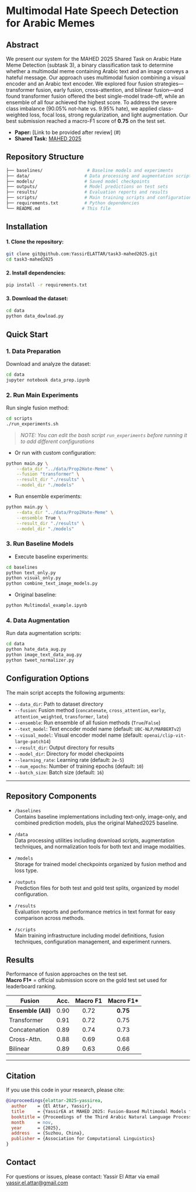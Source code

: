 # Multimodal Hate Speech Detection for Arabic Memes
## Abstract
We present our system for the MAHED 2025 Shared Task on Arabic Hate Meme Detection (subtask 3), a binary classification task to determine whether a multimodal meme containing Arabic text and an image conveys a hateful message. Our approach uses multimodal fusion combining a visual encoder and an Arabic text encoder. We explored four fusion strategies—transformer fusion, early fusion, cross-attention, and bilinear fusion—and found transformer fusion offered the best single-model trade-off, while an ensemble of all four achieved the highest score. To address the severe class imbalance (90.05% not-hate vs. 9.95% hate), we applied class-weighted loss, focal loss, strong regularization, and light augmentation. Our best submission reached a macro-F1 score of **0.75** on the test set.
- **Paper:** [Link to be provided after review] (#)
- **Shared Task:** [MAHED 2025](https://marsadlab.github.io/mahed2025/)
## Repository Structure
```bash
├── baselines/                 # Baseline models and experiments
├── data/                     # Data processing and augmentation scripts
├── models/                   # Saved model checkpoints
├── outputs/                  # Model predictions on test sets
├── results/                  # Evaluation reports and results
├── scripts/                  # Main training scripts and configurations
├── requirements.txt          # Python dependencies
└── README.md                # This file
```

## Installation
#### 1. Clone the repository:
```bash
git clone git@github.com:YassirELATTAR/task3-mahed2025.git
cd task3-mahed2025
```
#### 2. Install dependencies:
```bash
pip install -r requirements.txt
```

#### 3. Download the dataset:
```bash
cd data
python data_dowload.py
```


## Quick Start

### 1. Data Preparation
Download and analyze the dataset:
```bash
cd data
jupyter notebook data_prep.ipynb
```

### 2. Run Main Experiments
Run single fusion method:
```bash
cd scripts
./run_experiments.sh
```
> _NOTE: You can edit the bash script ```run_experiments``` before running it to add different configurations_

- Or run with custom configuration:
```bash
python main.py \
    --data_dir "../data/Prop2Hate-Meme" \
    --fusion "transformer" \
    --result_dir "./results" \
    --model_dir "./models"

```
- Run ensemble experiments:
```bash
python main.py \
    --data_dir "../data/Prop2Hate-Meme" \
    --ensemble True \
    --result_dir "./results" \
    --model_dir "./models"
```

### 3. Run Baseline Models
- Execute baseline experiments:
```bash
cd baselines
python text_only.py
python visual_only.py
python combine_text_image_models.py
```
- Original baseline:
```bash
python Multimodal_example.ipynb
```
### 4. Data Augmentation
Run data augmentation scripts:
```bash
cd data
python hate_data_aug.py
python image_text_data_aug.py
python tweet_normalizer.py
```

## Configuration Options

The main script accepts the following arguments:

- `--data_dir`: Path to dataset directory  
- `--fusion`: Fusion method (`concatenate`, `cross_attention`, `early`, `attention_weighted`, `transformer`, `late`)  
- `--ensemble`: Run ensemble of all fusion methods (`True`/`False`)  
- `--text_model`: Text encoder model name (default: `UBC-NLP/MARBERTv2`)  
- `--visual_model`: Visual encoder model name (default: `openai/clip-vit-large-patch14`)  
- `--result_dir`: Output directory for results  
- `--model_dir`: Directory for model checkpoints  
- `--learning_rate`: Learning rate (default: `2e-5`)  
- `--num_epochs`: Number of training epochs (default: `10`)  
- `--batch_size`: Batch size (default: `16`)  

---

## Repository Components

- `/baselines`  
  Contains baseline implementations including text-only, image-only, and combined prediction models, plus the original Mahed2025 baseline.  

- `/data`  
  Data processing utilities including download scripts, augmentation techniques, and normalization tools for both text and image modalities.  

- `/models`  
  Storage for trained model checkpoints organized by fusion method and loss type.  

- `/outputs`  
  Prediction files for both test and gold test splits, organized by model configuration.  

- `/results`  
  Evaluation reports and performance metrics in text format for easy comparison across methods.  

- `/scripts`  
  Main training infrastructure including model definitions, fusion techniques, configuration management, and experiment runners.  


## Results
Performance of fusion approaches on the test set.  
**Macro F1\*** = official submission score on the gold test set used for leaderboard ranking.

| Fusion          | Acc. | Macro F1 | Macro F1* |
|-----------------|:----:|:--------:|:---------:|
| **Ensemble (All)** | 0.90 | 0.72 | **0.75** |
| Transformer     | 0.91 | 0.72 | 0.75 |
| Concatenation   | 0.89 | 0.74 | 0.73 |
| Cross-Attn.     | 0.88 | 0.69 | 0.68 |
| Bilinear        | 0.89 | 0.63 | 0.66 |

---

## Citation

If you use this code in your research, please cite:

```bibtex
@inproceedings{elattar-2025-yassirea,
  author    = {El Attar, Yassir},
  title     = {YassirEA at MAHED 2025: Fusion-Based Multimodal Models for Arabic Hate Meme Detection},
  booktitle = {Proceedings of the Third Arabic Natural Language Processing Conference (ArabicNLP 2025)},
  month     = nov,
  year      = {2025},
  address   = {Suzhou, China},
  publisher = {Association for Computational Linguistics}
}
```

## Contact

For questions or issues, please contact:
Yassir El Attar via email yassir.el.attar@gmail.com


